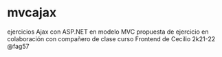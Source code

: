 # mvcajax
ejercicios Ajax con ASP.NET en modelo MVC
propuesta de ejercicio en colaboración con compañero de clase
curso Frontend de Cecilio 
2k21-22
@fag57

